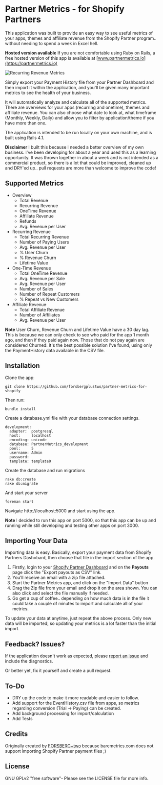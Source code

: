 Partner Metrics - for Shopify Partners
================

This application was built to provide an easy way to see useful metrics of your apps, themes and affiliate revenue from the Shopify Partner program.. without needing to spend a week in Excel hell.

**Hosted version available** If you are not comfortable using Ruby on Rails, a free hosted version of this app is available at [www.partnermetrics.io](https://partnermetrics.io)

![Recurring Revenue Metrics](https://raw.githubusercontent.com/forsbergplustwo/partner-metrics-for-shopify/master/public/Partner_Metrics_RecurringRevenue.png)

Simply export your Payment History file from your Partner Dashboard and then import it within the application, and you'll be given many important metrics to see the health of your business.

It will automatically analyze and calculate all of the supported metrics. There are overviews for your apps (recurring and onetime), themes and affiliate revenue. You can also choose what date to look at, what timeframe (Monthly, Weekly, Daily) and allow you to filter by application/theme if you have more than one.

The application is intended to be run locally on your own machine, and is built using Rails 4.1.

**Disclaimer** I built this because I needed a better overview of my own business. I've been developing for about a year and used this as a learning opportunity. It was thrown together in about a week and is not intended as a commercial product, so there is a lot that could be improved, cleaned up and DRY'ed up.. pull requests are more than welcome to improve the code!

Supported Metrics
-----------------

- Overview
  - Total Revenue
  - Recurring Revenue
  - OneTime Revenue
  - Affiliate Revenue
  - Refunds
  - Avg. Revenue per User
- Recurring Revenue
  - Total Recurring Revenue
  - Number of Paying Users
  - Avg. Revenue per User
  - % User Churn
  - % Revenue Churn
  - Lifetime Value
- One-Time Revenue
  - Total OneTime Revenue
  - Avg. Revenue per Sale
  - Avg. Revenue per User
  - Number of Sales
  - Number of Repeat Customers
  - % Repeat vs New Customers
- Affiliate Revenue
  - Total Affiliate Revenue
  - Number of Affiliates
  - Avg. Revenue per User

**Note** User Churn, Revenue Churn and Lifetime Value have a 30 day lag. This is because we can only check to see who paid for the app 1 month ago, and then if they paid again now. Those that do not pay again are considered Churned. It's the best possible solution I've found, using only the PaymentHistory data available in the CSV file.

Installation
------------

Clone the app:

```
git clone https://github.com/forsbergplustwo/partner-metrics-for-shopify
```

Then run:

```
bundle install
```

Create a database.yml file with your database connection settings.

```
development:
  adapter:  postgresql
  host:     localhost
  encoding: unicode
  database: PartnerMetrics_development
  pool:     5
  username: Admin
  password:
  template: template0
```

Create the database and run migrations

```
rake db:create
rake db:migrate
```

And start your server

```
foreman start
```

Navigate http://localhost:5000 and start using the app.

**Note** I decided to run this app on port 5000, so that this app can be up and running while still developing and testing other apps on port 3000.

Importing Your Data
-------------------

Importing data is easy. Basically, export your payment data from Shopify Partners Dashobard, then choose that file in the import section of the app.

1. Firstly, login to your [Shopify Partner Dashboard](https://app.shopify.com/services/partners/payments) and on the **Payouts** page click the "Export payouts as CSV" link.
2. You'll receive an email with a zip file attached.
3. Start the Partner Metrics app, and click on the "Import Data" button
4. Drag the Zip file from your email and drop it on the area shown. You can also click and select the file manually if needed.
5. Go get a cup of coffee.. depending on how much data is in the file it could take a couple of minutes to import and calculate all of your metrics.

To update your data at anytime, just repeat the above process. Only new data will be imported, so updating your metrics is a lot faster than the initial import.

Feedback? Issues?
--------------------

If the application doesn't work as expected, please [report an issue](https://github.com/forsbergplustwo/partner-metrics-for-shopify/issues)
and include the diagnostics.

Or better yet, fix it yourself and create a pull request.

To-Do
--------
- DRY up the code to make it more readable and easier to follow.
- Add support for the EventHistory.csv file from apps, so metrics regarding conversion (Trial -> Paying) can be created.
- Add background processing for import/calculation
- Add Tests

Credits
----------

Originally created by [FORSBERG+two](http://www.forsbergplustwo.com) because baremetrics.com does not support importing Shopify Partner payment files ;)

License
----------

GNU GPLv2 "free software"- Please see the LICENSE file for more info.

